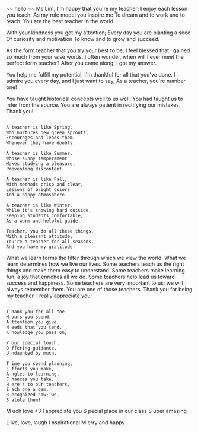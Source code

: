 ~~ hello ~~ 
Ms Lim,
I'm happy that you're my teacher;
I enjoy each lesson you teach.
As my role model you inspire me
To dream and to work and to reach.
You are the best teacher in the world.

With your kindness you get my attention;
Every day you are planting a seed
Of curiosity and motivation
To know and to grow and succeed.

As the form teacher that you try your best to be;
I feel blessed that I gained so much from your wise words.
I often wonder, when will I ever meet the perfect form teacher?
After you came along, I got my answer.

You help me fulfill my potential;
I'm thankful for all that you've done.
I admire you every day, and I just want to say,
As a teacher, you're number one!

You have taught historical concepts well to us well.
You had taught us to infer from the source.
You are always patient in rectifying our mistakes.
Thank you!

~~~~~~~~~~~~~~~~~~~~~~~~~~~~~~~~~~

A teacher is like Spring,
Who nurtures new green sprouts,
Encourages and leads them,
Whenever they have doubts.

A teacher is like Summer,
Whose sunny temperament
Makes studying a pleasure,
Preventing discontent.

A teacher is like Fall,
With methods crisp and clear,
Lessons of bright colors
And a happy atmosphere.

A teacher is like Winter,
While it's snowing hard outside,
Keeping students comfortable,
As a warm and helpful guide.

Teacher, you do all these things,
With a pleasant attitude;
You're a teacher for all seasons,
And you have my gratitude!

~~~~~~~~~~~~~~~~~~~~~~~~~~~~~~~~~~~~~~

What we learn forms the filter
through which we view the world.
What we learn
determines how we live our lives.
Some teachers teach us the right things
and make them easy to understand.
Some teachers make learning fun,
a joy that enriches all we do.
Some teachers help lead us
toward success and happiness.
Some teachers are very important to us;
we will always remember them.
You are one of those teachers.
Thank you for being my teacher.
I really appreciate you!

~~~~~~~~~~~~~~~~~~~~~~~~~~~~~~~~~~~~~~

T hank you for all the
H ours you spend,
A ttention you give,
N eeds that you tend,
K nowledge you pass on,

Y our special touch,
O ffering guidance,
U ndaunted by much,

T ime you spend planning,
E fforts you make,
A ngles to learning.
C hances you take.
H ere’s to our teachers,
E ach one a gem.
R ecognized now; we,
S alute them!

~~~~~~~~~~~~~~~~~~~~~~~~~~~~~~~~~~~~~~

M uch love <3
I appreciate you
S pecial place in our class
S uper amazing

L ive, love, laugh
I nspirational
M erry and happy
